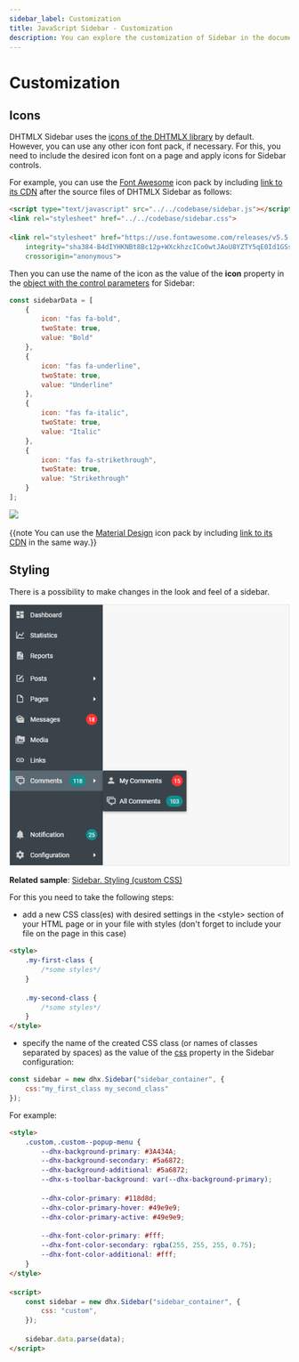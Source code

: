 ```yaml
---
sidebar_label: Customization
title: JavaScript Sidebar - Customization 
description: You can explore the customization of Sidebar in the documentation of the DHTMLX JavaScript UI library. Browse developer guides and API reference, try out code examples and live demos, and download a free 30-day evaluation version of DHTMLX Suite.
---
```


# Customization

## Icons

DHTMLX Sidebar uses the [icons of the DHTMLX library](helpers/icon.md) by default. However, you can use any other icon font pack, if necessary. For this, you need to include the desired icon font on 
a page and apply icons for Sidebar controls.

For example, you can use the [Font Awesome](https://fontawesome.com/) icon pack by including [link to its CDN](https://fontawesome.com/how-to-use/on-the-web/setup/getting-started?using=web-fonts-with-css) 
after the source files of DHTMLX Sidebar as follows:

~~~html
<script type="text/javascript" src="../../codebase/sidebar.js"></script>
<link rel="stylesheet" href="../../codebase/sidebar.css">

<link rel="stylesheet" href="https://use.fontawesome.com/releases/v5.5.0/css/all.css" 
    integrity="sha384-B4dIYHKNBt8Bc12p+WXckhzcICo0wtJAoU8YZTY5qE0Id1GSseTk6S+L3BlXeVIU" 
    crossorigin="anonymous">
~~~

Then you can use the name of the icon as the value of the **icon** property in the [object with the control parameters](sidebar/data_loading.md#json-format-templates) for Sidebar:

~~~js
const sidebarData = [
    {
        icon: "fas fa-bold",
        twoState: true,
        value: "Bold"
    },
    {
        icon: "fas fa-underline",
        twoState: true,
        value: "Underline"
    },
    {        
        icon: "fas fa-italic",
        twoState: true,
        value: "Italic"
    },
    {
        icon: "fas fa-strikethrough",
        twoState: true,
        value: "Strikethrough"
    }
];
~~~

![](../assets/sidebar/fa_icons.png)

{{note You can use the [Material Design](https://pictogrammers.com/library/mdi/?welcome) icon pack by including [link to its CDN](https://cdnjs.cloudflare.com/ajax/libs/MaterialDesign-Webfont/2.5.94/css/materialdesignicons.css) in the same way.}}

## Styling

There is a possibility to make changes in the look and feel of a sidebar. 

![Styling Sidebar](../assets/sidebar/custom_style.png)

**Related sample**: [Sidebar. Styling (custom CSS)](https://snippet.dhtmlx.com/3mhhvvcr)

For this you need to take the following steps:

- add a new CSS class(es) with desired settings in the &lt;style&gt; section of your HTML page or in your file with styles (don't forget to include your file on the page in this case)

~~~html
<style>
    .my-first-class {
        /*some styles*/
    }
    
    .my-second-class {
        /*some styles*/
    }
</style>
~~~

- specify the name of the created CSS class (or names of classes separated by spaces) as the value of the [css](sidebar/api/sidebar_css_config.md) property in the Sidebar configuration:

~~~js
const sidebar = new dhx.Sidebar("sidebar_container", {
    css:"my_first_class my_second_class"
});
~~~

For example:

~~~html
<style>
    .custom,.custom--popup-menu {
        --dhx-background-primary: #3A434A;
        --dhx-background-secondary: #5a6872;
        --dhx-background-additional: #5a6872;
        --dhx-s-toolbar-background: var(--dhx-background-primary);

        --dhx-color-primary: #118d8d;
        --dhx-color-primary-hover: #49e9e9;
        --dhx-color-primary-active: #49e9e9;

        --dhx-font-color-primary: #fff;
        --dhx-font-color-secondary: rgba(255, 255, 255, 0.75);
        --dhx-font-color-additional: #fff;
    }
</style>

<script>
    const sidebar = new dhx.Sidebar("sidebar_container", {
        css: "custom",
    });

    sidebar.data.parse(data);
</script>
~~~
